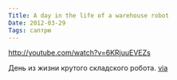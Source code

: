 ```yaml
---
Title: A day in the life of a warehouse robot
Date: 2012-03-29
Tags: саптрю
---
```


http://youtube.com/watch?v=6KRjuuEVEZs

День из жизни крутого складского робота. [via](http://kottke.org/12/03/a-day-in-the-life-of-a-warehouse-robot)